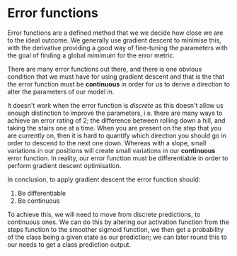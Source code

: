 # Error functions

Error functions are a defined method that we we decide how close we are to the ideal outcome. We generally use gradient descent to minimise this, with the derivative providing a good way of fine-tuning the parameters with the goal of finding a global mimimum for the error metric.  

There are many error functions out there, and there is one obvious condition that we must have for using gradient descent and that is the that the error function must be __continuous__ in order for us to derive a direction to alter the parameters of our model in.  

It doesn't work when the error function is _discrete_ as this doesn't allow us enough distinction to improve the parameters, i.e. there are many ways to achieve an error rating of 2; the difference between rolling down a hill, and taking the stairs one at a time. When you are present on the step that you are currently on, then it is hard to quantify which direction you should go in order to descend to the next one down. Whereas with a slope, small variations in our positions will create small variations in our __continuous__ error function. In reality, our error function must be differentiable in order to perform gradient descent optimisation. 

In conclusion, to apply gradient descent the error function should:  
1. Be differentiable
2. Be continuous

To achieve this, we will need to move from discrete predictions, to continuous ones. We can do this by altering our activation function from the steps function to the smoother sigmoid function, we then get a probability of the class being a given state as our prediction; we can later round this to our needs to get a class prediction output. 